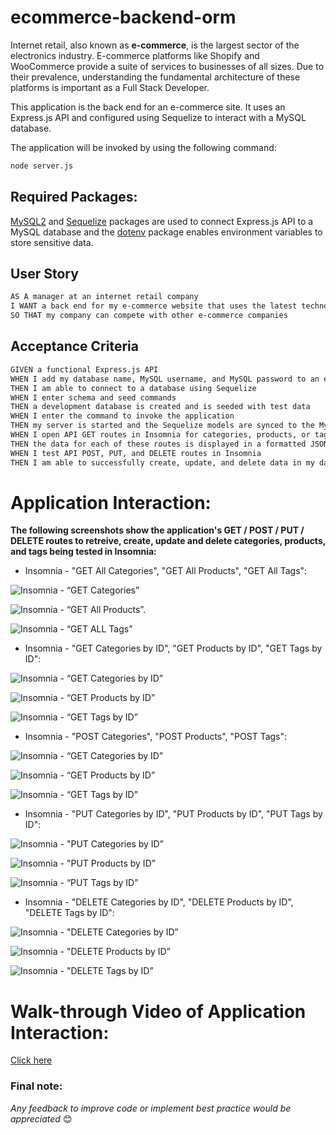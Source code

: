 # ecommerce-backend-orm

Internet retail, also known as **e-commerce**, is the largest sector of the electronics industry. E-commerce platforms like Shopify and WooCommerce provide a suite of services to businesses of all sizes. Due to their prevalence, understanding the fundamental architecture of these platforms is important as a Full Stack Developer.

This application is the back end for an e-commerce site. It uses an Express.js API and configured using Sequelize to interact with a MySQL database.

The application will be invoked by using the following command:

```md
node server.js
```

## Required Packages:

[MySQL2](https://www.npmjs.com/package/mysql2) and [Sequelize](https://www.npmjs.com/package/sequelize) packages are used to connect Express.js API to a MySQL database and the [dotenv](https://www.npmjs.com/package/dotenv) package enables environment variables to store sensitive data.

## User Story

```md
AS A manager at an internet retail company
I WANT a back end for my e-commerce website that uses the latest technologies
SO THAT my company can compete with other e-commerce companies
```

## Acceptance Criteria

```md
GIVEN a functional Express.js API
WHEN I add my database name, MySQL username, and MySQL password to an environment variable file
THEN I am able to connect to a database using Sequelize
WHEN I enter schema and seed commands
THEN a development database is created and is seeded with test data
WHEN I enter the command to invoke the application
THEN my server is started and the Sequelize models are synced to the MySQL database
WHEN I open API GET routes in Insomnia for categories, products, or tags
THEN the data for each of these routes is displayed in a formatted JSON
WHEN I test API POST, PUT, and DELETE routes in Insomnia
THEN I am able to successfully create, update, and delete data in my database
```

# Application Interaction:

**The following screenshots show the application's GET / POST / PUT / DELETE routes to retreive, create, update and delete categories, products, and tags being tested in Insomnia:**

- Insomnia - "GET All Categories", "GET All Products", "GET All Tags":

![Insomnia - “GET Categories”](./assets/images/get-categories.png)

![Insomnia - “GET All Products”.](./assets/images/get-products.png)

![Insomnia - “GET ALL Tags”](./assets/images/get-tag.png)

- Insomnia - "GET Categories by ID", "GET Products by ID", "GET Tags by ID":

![Insomnia - “GET Categories by ID”](./assets/images/get-id-categories.png)

![Insomnia - “GET Products by ID”](./assets/images/get-id-products.png)

![Insomnia - “GET Tags by ID”](./assets/images/get-id-tag.png)

- Insomnia - "POST Categories", "POST Products", "POST Tags":

![Insomnia - “GET Categories by ID”](./assets/images/post-categories.png)

![Insomnia - “GET Products by ID”](./assets/images/post-products.png)

![Insomnia - “GET Tags by ID”](./assets/images/post-tag.png)

- Insomnia - "PUT Categories by ID", "PUT Products by ID", "PUT Tags by ID":

![Insomnia - "PUT Categories by ID”](./assets/images/put-categories.png)

![Insomnia - "PUT Products by ID”](./assets/images/put-products.png)

![Insomnia - “PUT Tags by ID”](./assets/images/put-tag.png)

- Insomnia - "DELETE Categories by ID", "DELETE Products by ID", "DELETE Tags by ID":

![Insomnia - "DELETE Categories by ID”](./assets/images/del-categories.png)

![Insomnia - "DELETE Products by ID”](./assets/images/del-products.png)

![Insomnia - "DELETE Tags by ID”](./assets/images/del-tag.png)

# Walk-through Video of Application Interaction:

[Click here](https://www.youtube.com/watch?v=mRa0fiJhexw&ab_channel=PriscillaLuong)

### Final note:

_Any feedback to improve code or implement best practice would be appreciated_ 😊
